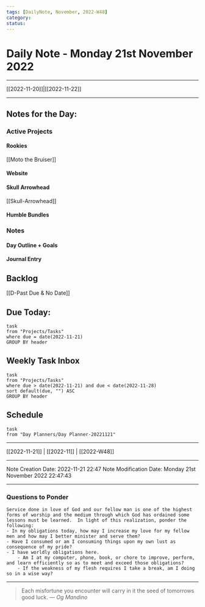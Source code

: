 ```yaml
---
tags: [DailyNote, November, 2022-W48]
category:
status:
---
```


# Daily Note - Monday 21st November 2022

---
[[2022-11-20]]|[[2022-11-22]]

---

## Notes for the Day:
### Active Projects
#### Rookies
[[Moto the Bruiser]]
#### Website
#### Skull Arrowhead
[[Skull-Arrowhead]]
#### Humble Bundles

### Notes
#### Day Outline + Goals

#### Journal Entry

## Backlog
[[D-Past Due & No Date]]

## Due Today:
```dataview
task
from "Projects/Tasks"
where due = date(2022-11-21)
GROUP BY header
```

## Weekly Task Inbox
```dataview
task
from "Projects/Tasks"
where due > date(2022-11-21) and due < date(2022-11-28)
sort default(due, "") ASC
GROUP BY header
```

## Schedule
```dataview
task
from "Day Planners/Day Planner-20221121"

```
---
[[2022-11-21]] | [[2022-11]] | [[2022-W48]]

---

Note Creation Date: 2022-11-21 22:47
Note Modification Date: Monday 21st November 2022 22:47:43 

---
### Questions to Ponder
	Service done in love of God and our fellow man is one of the highest forms of worship and the medium through which God has ordained some lessons must be learned.  In light of this realization, ponder the following:
	- In my obligations today, how may I increase my love for my fellow men and how may I better minister and serve them?
	- Have I consumed or am I consuming things upon my own lust as consequence of my pride?
	- I have worldly obligations here.  
		- Am I at my computer, phone, book, or chore to improve, perform, and learn efficiently so as to meet and exceed those obligations?  
		- If the weakness of my flesh requires I take a break, am I doing so in a wise way?

--- 
> Each misfortune you encounter will carry in it the seed of tomorrows good luck.
> — <cite>Og Mandino</cite>